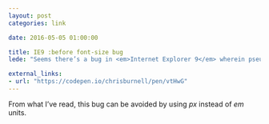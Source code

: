 ```yaml
---
layout: post
categories: link

date: 2016-05-05 01:00:00

title: IE9 :before font-size bug
lede: "Seems there’s a bug in <em>Internet Explorer 9</em> wherein pseudo content (<code>:before</code> and <code>:after</code> content) doesn’t get parsed properly in the DOM, so instead of declarations like <code>font-size</code> being applied only once despite multiple occurrences of the rule, but is in fact treated like a child element in each instance."

external_links:
- url: "https://codepen.io/chrisburnell/pen/vtHwG"
---
```



From what I’ve read, this bug can be avoided by using <var>px</var> instead of <var>em</var> units.
